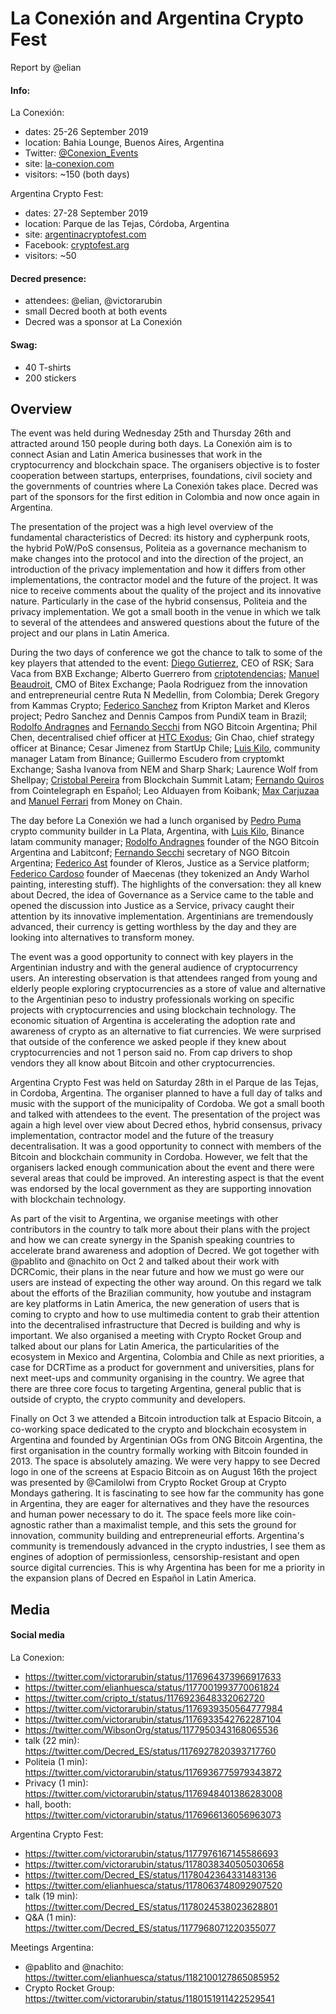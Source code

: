 # La Conexión and Argentina Crypto Fest

Report by @elian

#### Info:

La Conexión:

- dates: 25-26 September 2019
- location: Bahia Lounge, Buenos Aires, Argentina
- Twitter: [@Conexion_Events](https://twitter.com/Conexion_Events)
- site: [la-conexion.com](https://la-conexion.com/home/)
- visitors: ~150 (both days)

Argentina Crypto Fest:

- dates: 27-28 September 2019
- location: Parque de las Tejas, Córdoba, Argentina
- site: [argentinacryptofest.com](https://argentinacryptofest.com/)
- Facebook: [cryptofest.arg](https://www.facebook.com/cryptofest.arg/)
- visitors: ~50

#### Decred presence:

- attendees: @elian, @victorarubin
- small Decred booth at both events
- Decred was a sponsor at La Conexión

#### Swag:

- 40 T-shirts
- 200 stickers

## Overview

The event was held during Wednesday 25th and Thursday 26th and attracted around 150 people during both days. La Conexión aim is to connect Asian and Latin America businesses that work in the cryptocurrency and blockchain space. The organisers objective is to foster cooperation between startups, enterprises, foundations, civil society and the governments of countries where La Conexión takes place. Decred was part of the sponsors for the first edition in Colombia and now once again in Argentina.

The presentation of the project was a high level overview of the fundamental characteristics of Decred: its history and cypherpunk roots, the hybrid PoW/PoS consensus, Politeia as a governance mechanism to make changes into the protocol and into the direction of the project, an introduction of the privacy implementation and how it differs from other implementations, the contractor model and the future of the project. It was nice to receive comments about the quality of the project and its innovative nature. Particularly in the case of the hybrid consensus, Politeia and the privacy implementation. We got a small booth in the venue in which we talk to several of the attendees and answered questions about the future of the project and our plans in Latin America.

During the two days of conference we got the chance to talk to some of the key players that attended to the event: [Diego Gutierrez]((https://twitter.com/dieguito)), CEO of RSK; Sara Vaca from BXB Exchange; Alberto Guerrero from [criptotendencias](https://twitter.com/cripto_t); [Manuel Beaudroit](https://twitter.com/mbeaudroit), CMO of Bitex Exchange; Paola Rodriguez from the innovation and entrepreneurial centre Ruta N Medellin, from Colombia; Derek Gregory from Kammas Crypto; [Federico Sanchez](https://twitter.com/federicoast) from Kripton Market and Kleros project; Pedro Sanchez and Dennis Campos from PundiX team in Brazil; [Rodolfo Andragnes](https://twitter.com/RodolfoBits) and [Fernando Secchi](https://twitter.com/fersecchi) from NGO Bitcoin Argentina; Phil Chen, decentralised chief officer at [HTC Exodus](https://twitter.com/htcexodus); Gin Chao, chief strategy officer at Binance; Cesar Jimenez from StartUp Chile; [Luis Kilo](https://twitter.com/cryptopago), community manager Latam from Binance; Guillermo Escudero from cryptomkt Exchange; Sasha Ivanova from NEM and Sharp Shark; Laurence Wolf from Shellpay; [Cristobal Pereira](https://twitter.com/cristpereirag) from Blockchain Summit Latam; [Fernando Quiros](https://twitter.com/FerQuiros) from Cointelegraph en Español; Leo Alduayen from Koibank; [Max Carjuzaa](https://twitter.com/maxcarjuzaa) and [Manuel Ferrari](https://twitter.com/manuferraritano) from Money on Chain.

The day before La Conexión we had a lunch organised by [Pedro Puma](https://twitter.com/PedroReyPuma) crypto community builder in La Plata, Argentina, with [Luis Kilo](https://twitter.com/cryptopago), Binance latam community manager; [Rodolfo Andragnes](https://twitter.com/RodolfoBits) founder of the NGO Bitcoin Argentina and Labitconf; [Fernando Secchi](https://twitter.com/fersecchi) secretary of NGO Bitcoin Argentina; [Federico Ast](https://twitter.com/federicoast) founder of Kleros, Justice as a Service platform; [Federico Cardoso](https://twitter.com/ravenio) founder of Maecenas (they tokenized an Andy Warhol painting, interesting stuff). The highlights of the conversation: they all knew about Decred, the idea of Governance as a Service came to the table and opened the discussion into Justice as a Service, privacy caught their attention by its innovative implementation. Argentinians are tremendously advanced, their currency is getting worthless by the day and they are looking into alternatives to transform money. 

The event was a good opportunity to connect with key players in the Argentinian industry and with the general audience of cryptocurrency users. An interesting observation is that attendees ranged from young and elderly people exploring cryptocurrencies as a store of value and alternative to the Argentinian peso to industry professionals working on specific projects with cryptocurrencies and using blockchain technology. The economic situation of Argentina is accelerating the adoption rate and awareness of crypto as an alternative to fiat currencies. We were surprised that outside of the conference we asked people if they knew about cryptocurrencies and not 1 person said no. From cap drivers to shop vendors they all know about Bitcoin and other cryptocurrencies.

Argentina Crypto Fest was held on Saturday 28th in el Parque de las Tejas, in Cordoba, Argentina. The organiser planned to have a full day of talks and music with the support of the municipality of Cordoba. We got a small booth and talked with attendees to the event. The presentation of the project was again a high level over view about Decred ethos, hybrid consensus, privacy implementation, contractor model and the future of the treasury decentralisation. It was a good opportunity to connect with members of the Bitcoin and blockchain community in Cordoba. However, we felt that the organisers lacked enough communication about the event and there were several areas that could be improved. An interesting aspect is that the event was endorsed by the local government as they are supporting innovation with blockchain technology.

As part of the visit to Argentina, we organise meetings with other contributors in the country to talk more about their plans with the project and how we can create synergy in the Spanish speaking countries to accelerate brand awareness and adoption of Decred. We got together with @pablito and @nachito on Oct 2 and talked about their work with DCRComic, their plans in the near future and how we must go were our users are instead of expecting the other way around. On this regard we talk about the efforts of the Brazilian community, how youtube and instagram are key platforms in Latin America, the new generation of users that is coming to crypto and how to use multimedia content to grab their attention into the decentralised infrastructure that Decred is building and why is important. We also organised a meeting with Crypto Rocket Group and talked about our plans for Latin America, the particularities of the ecosystem in Mexico and Argentina, Colombia and Chile as next priorities, a case for DCRTime as a product for government and universities, plans for next meet-ups and community organising in the country. We agree that there are three core focus to targeting Argentina, general public that is outside of crypto, the crypto community and developers.

Finally on Oct 3 we attended a Bitcoin introduction talk at Espacio Bitcoin, a co-working space dedicated to the crypto and blockchain ecosystem in Argentina and founded by Argentinian OGs from ONG Bitcoin Argentina, the first organisation in the country formally working with Bitcoin founded in 2013. The space is absolutely amazing. We were very happy to see Decred logo in one of the screens at Espacio Bitcoin as on August 16th the project was presented by @Camilolwi from Crypto Rocket Group at Crypto Mondays gathering. It is fascinating to see how far the community has gone in Argentina, they are eager for alternatives and they have the resources and human power necessary to do it. The space feels more like coin-agnostic rather than a maximalist temple, and this sets the ground for innovation, community building and entrepreneurial efforts. Argentina's community is tremendously advanced in the crypto industries, I see them as engines of adoption of permissionless, censorship-resistant and open source digital currencies. This is why Argentina has been for me a priority in the expansion plans of Decred en Español in Latin America.

## Media

#### Social media

La Conexion:

- https://twitter.com/victorarubin/status/1176964373966917633
- https://twitter.com/elianhuesca/status/1177001993770061824
- https://twitter.com/cripto_t/status/1176923648332062720
- https://twitter.com/victorarubin/status/1176939350564777984
- https://twitter.com/victorarubin/status/1176933542762287104
- https://twitter.com/WibsonOrg/status/1177950343168065536
- talk (22 min): https://twitter.com/Decred_ES/status/1176927820393717760
- Politeia (1 min): https://twitter.com/victorarubin/status/1176936775979343872
- Privacy (1 min): https://twitter.com/victorarubin/status/1176948401386283008
- hall, booth: https://twitter.com/victorarubin/status/1176966136056963073

Argentina Crypto Fest:

- https://twitter.com/victorarubin/status/1177976167145586693
- https://twitter.com/victorarubin/status/1178038340505030658
- https://twitter.com/Decred_ES/status/1178042364331483136
- https://twitter.com/elianhuesca/status/1178063748092907520
- talk (19 min): https://twitter.com/Decred_ES/status/1178024538023628801
- Q&A (1 min): https://twitter.com/Decred_ES/status/1177968071220355077

Meetings Argentina:

- @pablito and @nachito: https://twitter.com/elianhuesca/status/1182100127865085952
- Crypto Rocket Group: https://twitter.com/victorarubin/status/1180151911422529541

